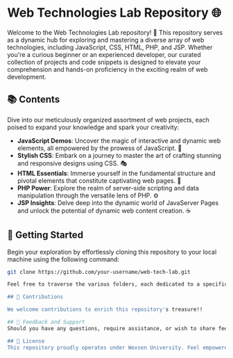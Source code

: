 # Web Technologies Lab Repository 🌐

Welcome to the Web Technologies Lab repository! 🚀 This repository serves as a dynamic hub for exploring and mastering a diverse array of web technologies, including JavaScript, CSS, HTML, PHP, and JSP. Whether you're a curious beginner or an experienced developer, our curated collection of projects and code snippets is designed to elevate your comprehension and hands-on proficiency in the exciting realm of web development.

## 📚 Contents

Dive into our meticulously organized assortment of web projects, each poised to expand your knowledge and spark your creativity:

- **JavaScript Demos**: Uncover the magic of interactive and dynamic web elements, all empowered by the prowess of JavaScript. 🎨
- **Stylish CSS**: Embark on a journey to master the art of crafting stunning and responsive designs using CSS. 🎭
- **HTML Essentials**: Immerse yourself in the fundamental structure and pivotal elements that constitute captivating web pages. 📝
- **PHP Power**: Explore the realm of server-side scripting and data manipulation through the versatile lens of PHP. ⚙️
- **JSP Insights**: Delve deep into the dynamic world of JavaServer Pages and unlock the potential of dynamic web content creation. ☕

## 🚀 Getting Started

Begin your exploration by effortlessly cloning this repository to your local machine using the following command:

```bash
git clone https://github.com/your-username/web-tech-lab.git

Feel free to traverse the various folders, each dedicated to a specific technology or project. Within each project folder, you'll find comprehensive README files and meticulously crafted code samples to illuminate your path.

## 🤝 Contributions

We welcome contributions to enrich this repository's treasure!!

## 📣 Feedback and Support
Should you have any questions, require assistance, or wish to share feedback, please don't hesitate to open an issue in this repository. Our vibrant community and dedicated maintainers are here to offer guidance and support.

## 📜 License
This repository proudly operates under Woxsen University. Feel empowered to utilize, modify, and distribute the code in alignment with your needs and aspirations.
